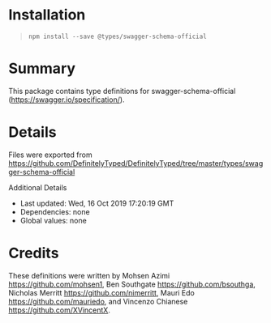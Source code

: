 # Installation
> `npm install --save @types/swagger-schema-official`

# Summary
This package contains type definitions for swagger-schema-official (https://swagger.io/specification/).

# Details
Files were exported from https://github.com/DefinitelyTyped/DefinitelyTyped/tree/master/types/swagger-schema-official

Additional Details
 * Last updated: Wed, 16 Oct 2019 17:20:19 GMT
 * Dependencies: none
 * Global values: none

# Credits
These definitions were written by Mohsen Azimi <https://github.com/mohsen1>, Ben Southgate <https://github.com/bsouthga>, Nicholas Merritt <https://github.com/nimerritt>, Mauri Edo <https://github.com/mauriedo>, and Vincenzo Chianese <https://github.com/XVincentX>.
